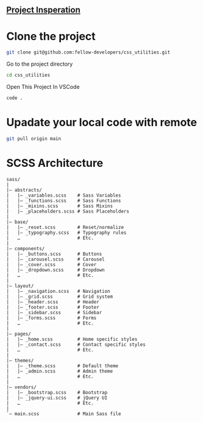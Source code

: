 ## [Project Insperation](https://getcssscan.com/css-box-shadow-examples)

# Clone the project

```bash
git clone git@github.com:fellow-developers/css_utilities.git
```

Go to the project directory

```bash
cd css_utilities
```

Open This Project In VSCode

```bash
code .
```

# Upadate your local code with remote

```bash
git pull origin main
```

# SCSS Architecture

```
sass/
|
|– abstracts/
|   |– _variables.scss    # Sass Variables
|   |– _functions.scss    # Sass Functions
|   |– _mixins.scss       # Sass Mixins
|   |– _placeholders.scss # Sass Placeholders
|
|– base/
|   |– _reset.scss        # Reset/normalize
|   |– _typography.scss   # Typography rules
|   …                     # Etc.
|
|– components/
|   |– _buttons.scss      # Buttons
|   |– _carousel.scss     # Carousel
|   |– _cover.scss        # Cover
|   |– _dropdown.scss     # Dropdown
|   …                     # Etc.
|
|– layout/
|   |– _navigation.scss   # Navigation
|   |– _grid.scss         # Grid system
|   |– _header.scss       # Header
|   |– _footer.scss       # Footer
|   |– _sidebar.scss      # Sidebar
|   |– _forms.scss        # Forms
|   …                     # Etc.
|
|– pages/
|   |– _home.scss         # Home specific styles
|   |– _contact.scss      # Contact specific styles
|   …                     # Etc.
|
|– themes/
|   |– _theme.scss        # Default theme
|   |– _admin.scss        # Admin theme
|   …                     # Etc.
|
|– vendors/
|   |– _bootstrap.scss    # Bootstrap
|   |– _jquery-ui.scss    # jQuery UI
|   …                     # Etc.
|
`– main.scss              # Main Sass file
```
